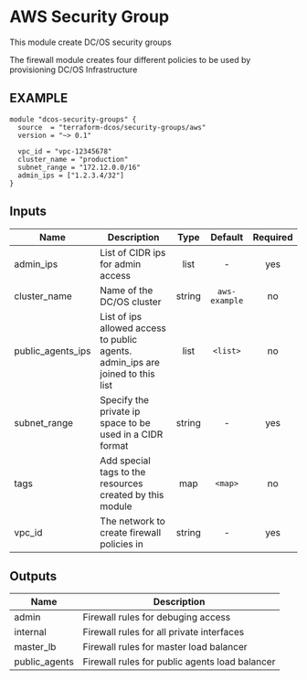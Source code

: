 AWS Security Group
============
This module create DC/OS security groups

The firewall module creates four different policies to be used by provisioning DC/OS Infrastructure

EXAMPLE
-------
```hcl
module "dcos-security-groups" {
  source  = "terraform-dcos/security-groups/aws"
  version = "~> 0.1"

  vpc_id = "vpc-12345678"
  cluster_name = "production"
  subnet_range = "172.12.0.0/16"
  admin_ips = ["1.2.3.4/32"]
}
```


## Inputs

| Name | Description | Type | Default | Required |
|------|-------------|:----:|:-----:|:-----:|
| admin_ips | List of CIDR ips for admin access | list | - | yes |
| cluster_name | Name of the DC/OS cluster | string | `aws-example` | no |
| public_agents_ips | List of ips allowed access to public agents. admin_ips are joined to this list | list | `<list>` | no |
| subnet_range | Specify the private ip space to be used in a CIDR format | string | - | yes |
| tags | Add special tags to the resources created by this module | map | `<map>` | no |
| vpc_id | The network to create firewall policies in | string | - | yes |

## Outputs

| Name | Description |
|------|-------------|
| admin | Firewall rules for debuging access |
| internal | Firewall rules for all private interfaces |
| master_lb | Firewall rules for master load balancer |
| public_agents | Firewall rules for public agents load balancer |

